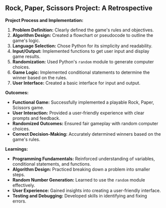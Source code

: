## Rock, Paper, Scissors Project: A Retrospective

**Project Process and Implementation:**

1. **Problem Definition:** Clearly defined the game's rules and objectives.
2. **Algorithm Design:** Created a flowchart or pseudocode to outline the game's logic.
3. **Language Selection:** Chose Python for its simplicity and readability.
4. **Input/Output:** Implemented functions to get user input and display game results.
5. **Randomization:** Used Python's `random` module to generate computer choices.
6. **Game Logic:** Implemented conditional statements to determine the winner based on the rules.
7. **User Interface:** Created a basic interface for input and output.

**Outcomes:**

* **Functional Game:** Successfully implemented a playable Rock, Paper, Scissors game.
* **User Interaction:** Provided a user-friendly experience with clear prompts and feedback.
* **Randomized Outcomes:** Ensured fair gameplay with random computer choices.
* **Correct Decision-Making:** Accurately determined winners based on the game's rules.

**Learnings:**

* **Programming Fundamentals:** Reinforced understanding of variables, conditional statements, and functions.
* **Algorithm Design:** Practiced breaking down a problem into smaller steps.
* **Random Number Generation:** Learned to use the `random` module effectively.
* **User Experience:** Gained insights into creating a user-friendly interface.
* **Testing and Debugging:** Developed skills in identifying and fixing errors.
